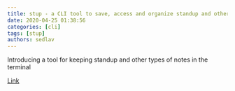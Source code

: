 ```yaml
---
title: stup - a CLI tool to save, access and organize standup and other types of daily notes
date: 2020-04-25 01:38:56
categories: [cli]
tags: [stup]
authors: sedlav
---
```


Introducing a tool for keeping standup and other types of notes in the terminal

[Link](https://iridakos.com/programming/2020/04/20/stup-cli-notes)
